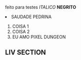 feito para testes *ITALICO* **NEGRITO**
<LI>SAUDADE PEDRINA</LI>

1. COISA 1
2. COISA 2
3. EU AMO PIXEL DUNGEON
## LIV SECTION 
